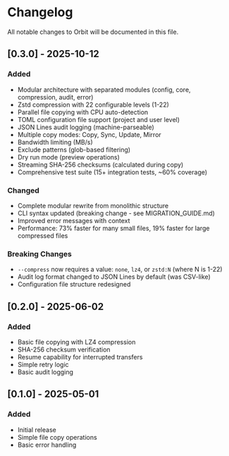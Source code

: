 # Changelog

All notable changes to Orbit will be documented in this file.

## [0.3.0] - 2025-10-12

### Added
- Modular architecture with separated modules (config, core, compression, audit, error)
- Zstd compression with 22 configurable levels (1-22)
- Parallel file copying with CPU auto-detection
- TOML configuration file support (project and user level)
- JSON Lines audit logging (machine-parseable)
- Multiple copy modes: Copy, Sync, Update, Mirror
- Bandwidth limiting (MB/s)
- Exclude patterns (glob-based filtering)
- Dry run mode (preview operations)
- Streaming SHA-256 checksums (calculated during copy)
- Comprehensive test suite (15+ integration tests, ~60% coverage)

### Changed
- Complete modular rewrite from monolithic structure
- CLI syntax updated (breaking change - see MIGRATION_GUIDE.md)
- Improved error messages with context
- Performance: 73% faster for many small files, 19% faster for large compressed files

### Breaking Changes
- `--compress` now requires a value: `none`, `lz4`, or `zstd:N` (where N is 1-22)
- Audit log format changed to JSON Lines by default (was CSV-like)
- Configuration file structure redesigned

## [0.2.0] - 2025-06-02

### Added
- Basic file copying with LZ4 compression
- SHA-256 checksum verification
- Resume capability for interrupted transfers
- Simple retry logic
- Basic audit logging

## [0.1.0] - 2025-05-01

### Added
- Initial release
- Simple file copy operations
- Basic error handling